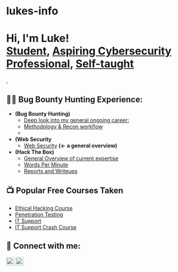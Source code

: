 # lukes-info
<h1>Hi, I'm Luke! <br/><a href="https://github.com/lukeluvz/lukeluvs">Student</a>, <a href="https://www.linkedin.com/in/luke-thompson-73750836a/">Aspiring Cybersecurity Professional</a>, <a href="https://github.com/lukeluvz/Luke-T/blob/main/List%20of%20Self-taught%20'skills'">Self-taught</a></h1>, 

<h2>👨‍💻 Bug Bounty Hunting Experience:</h2>

- <b> (Bug Bounty Hunting)</b>
  - [Deep look into my general ongoing career:](https://github.com/lukeluvz/Luke-T/blob/main/Bug%20Bounty)
  - [Methodology & Recon workflow](https://github.com/lukeluvz/Luke-T/new/main)
  - 
- <b>(Web Security</b>
  - [Web Security](https://github.com/lukeluvz/Luke-T/blob/main/Web%20Security) <b>(<- a general overview)</b>
- <b>(Hack The Box)</b>
  - [General Overview of current expertise](https://github.com/lukeluvz/Luke-T/blob/main/HTB)
  - [Words Per Minute](https://github.com/lukeluvz/Luke-T/blob/main/WPM)
  - [Reports and Writeups](https://github.com/lukeluvz/Luke-T/blob/main/Reports%26Writeups)

<h2>📺 Popular Free Courses Taken</h2>

- [Ethical Hacking Course](https://www.youtube.com/playlist?list=PLLKT__MCUeixqHJ1TRqrHsEd6_EdEvo47)
- [Penetration Testing](https://www.youtube.com/watch?v=3Kq1MIfTWCE&t=25381s)
- [IT Support](https://www.youtube.com/watch?v=qwPKbWDu9SA)
- [IT Support Crash Course](https://www.youtube.com/watch?v=KJoP5rY4o1c)
  
<h2> 🤳 Connect with me:</h2>

[<img align="left" alt="LukeThompson | Twitter" width="22px" src="https://x.com/LukeNgozSec" />][twitter]
[<img align="left" alt="JoshMadakor | LinkedIn" width="22px" src="https://www.linkedin.com/in/luke-thompson-73750836a/" />][linkedin]

[twitter]: https://x.com.LukeNgozSec
[linkedin]: https://www.linkedin.com/in/luke-thompson-73750836a/

<!--

Here are some ideas to get you started:

- 🔭 I’m currently working on ...
- 🌱 I’m currently learning ...
- 👯 I’m looking to collaborate on ...
- 🤔 I’m looking for help with ...
- 💬 Ask me about ...
- 📫 How to reach me: ...
- 😄 Pronouns: ...
- ⚡ Fun fact: ...
-->
